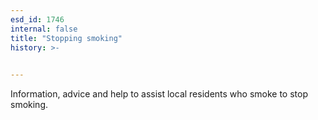```yaml
---
esd_id: 1746
internal: false
title: "Stopping smoking"
history: >-
  

---
```


Information, advice and help to assist local residents who smoke to stop smoking.

